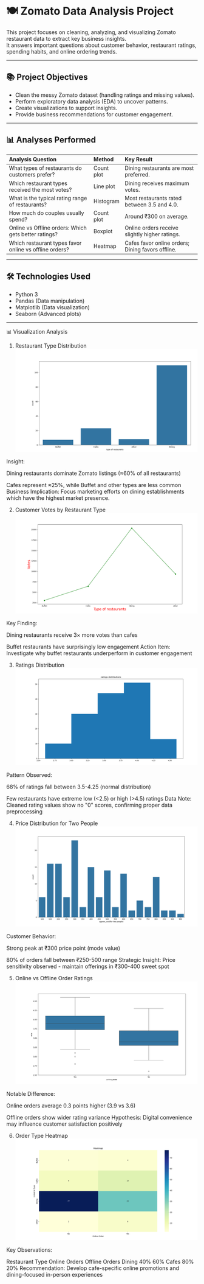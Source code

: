 # 🍽️ Zomato Data Analysis Project

This project focuses on cleaning, analyzing, and visualizing Zomato restaurant data to extract key business insights.  
It answers important questions about customer behavior, restaurant ratings, spending habits, and online ordering trends.

---

## 📚 Project Objectives
- Clean the messy Zomato dataset (handling ratings and missing values).
- Perform exploratory data analysis (EDA) to uncover patterns.
- Create visualizations to support insights.
- Provide business recommendations for customer engagement.

---

## 📊 Analyses Performed

| Analysis Question | Method | Key Result |
|:------------------|:-------|:-----------|
| What types of restaurants do customers prefer? | Count plot | Dining restaurants are most preferred. |
| Which restaurant types received the most votes? | Line plot | Dining receives maximum votes. |
| What is the typical rating range of restaurants? | Histogram | Most restaurants rated between 3.5 and 4.0. |
| How much do couples usually spend? | Count plot | Around ₹300 on average. |
| Online vs Offline orders: Which gets better ratings? | Boxplot | Online orders receive slightly higher ratings. |
| Which restaurant types favor online vs offline orders? | Heatmap | Cafes favor online orders; Dining favors offline. |

---

## 🛠️ Technologies Used
- Python 3
- Pandas (Data manipulation)
- Matplotlib (Data visualization)
- Seaborn (Advanced plots)

---

📊 Visualization Analysis
1. Restaurant Type Distribution
 ![image alt](https://github.com/amir-yousuf-01/data-craft-python/blob/ad53e6bdc777174ba934ac4a6af6e4ec9ee0f934/Zomato%20Project/1.png)

Insight:

Dining restaurants dominate Zomato listings (≈60% of all restaurants)

Cafes represent ≈25%, while Buffet and other types are less common
Business Implication:
Focus marketing efforts on dining establishments which have the highest market presence.

2. Customer Votes by Restaurant Type
 ![image alt](https://github.com/amir-yousuf-01/data-craft-python/blob/8807656790a26074929ce41dbb85ac2522c44376/Zomato%20Project/2.png)

Key Finding:

Dining restaurants receive 3× more votes than cafes

Buffet restaurants have surprisingly low engagement
Action Item:
Investigate why buffet restaurants underperform in customer engagement

3. Ratings Distribution
   ![image alt](https://github.com/amir-yousuf-01/data-craft-python/blob/0eb386413fcd513b889d6f42df1df3c6b1cd819d/Zomato%20Project/3.png)
   
Pattern Observed:

68% of ratings fall between 3.5-4.25 (normal distribution)

Few restaurants have extreme low (<2.5) or high (>4.5) ratings
Data Note:
Cleaned rating values show no "0" scores, confirming proper data preprocessing

4. Price Distribution for Two People
![image alt](https://github.com/amir-yousuf-01/data-craft-python/blob/cc66c4d36e336f5dae2641419fe0759d8b61b981/Zomato%20Project/4.png)

Customer Behavior:

Strong peak at ₹300 price point (mode value)

80% of orders fall between ₹250-500 range
Strategic Insight:
Price sensitivity observed - maintain offerings in ₹300-400 sweet spot

5. Online vs Offline Order Ratings
   ![image alt](https://github.com/amir-yousuf-01/data-craft-python/blob/12c3a66ab5f6472b8c2e3563e298c7635c003868/Zomato%20Project/5.png)
   
Notable Difference:

Online orders average 0.3 points higher (3.9 vs 3.6)

Offline orders show wider rating variance
Hypothesis:
Digital convenience may influence customer satisfaction positively

6. Order Type Heatmap
![image alt](https://github.com/amir-yousuf-01/data-craft-python/blob/28c30b97b236273e7cb20397080a0cd2dda5a0be/Zomato%20Project/6.png)

Key Observations:

Restaurant Type	Online Orders	Offline Orders
Dining	40%	60%
Cafes	80%	20%
Recommendation:
Develop cafe-specific online promotions and dining-focused in-person experiences
   
   

